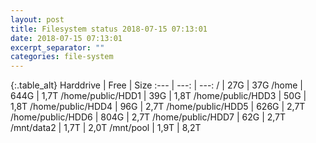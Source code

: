 ```yaml
---
layout: post
title: Filesystem status 2018-07-15 07:13:01
date: 2018-07-15 07:13:01
excerpt_separator: ""
categories: file-system
---
```

{:.table_alt}
Harddrive | Free | Size
:--- | ---: | ---:
/ | 27G | 37G
/home | 644G | 1,7T
/home/public/HDD1 | 39G | 1,8T
/home/public/HDD3 | 50G | 1,8T
/home/public/HDD4 | 96G | 2,7T
/home/public/HDD5 | 626G | 2,7T
/home/public/HDD6 | 804G | 2,7T
/home/public/HDD7 | 62G | 2,7T
/mnt/data2 | 1,7T | 2,0T
/mnt/pool | 1,9T | 8,2T
